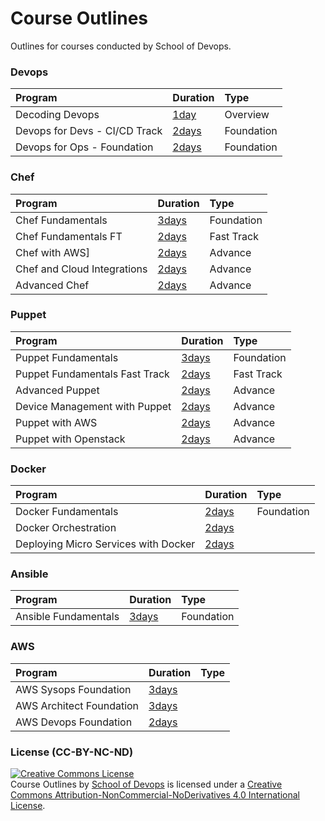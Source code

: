 # Course Outlines
Outlines for courses conducted by School of Devops.


### Devops

| Program | Duration     | Type |
| :------------- | :------------- | :------------- |
|  Decoding Devops       | [1day](devops.xyz.md)     | Overview |
|  Devops for Devs - CI/CD Track | [2days](devops/xyz.md) | Foundation |
|  Devops for Ops - Foundation   | [2days](devops.xyz.md)     | Foundation |



### Chef

| Program     | Duration     | Type |
| :------------- | :------------- | :------------- |
| Chef Fundamentals       | [3days](chef/chef-fundamentals-2days.md)       | Foundation
| Chef Fundamentals FT | [2days](chef/chef-fundamentals-2days.md) | Fast Track |
| Chef with AWS] | [2days](chef/chef-aws-2days.md) | Advance |
| Chef and Cloud Integrations | [2days](chef/chef-cloud-2days.md)| Advance |
| Advanced Chef | [2days](chef/chef-advanced-2days.md) | Advance |

### Puppet

| Program | Duration | Type |
| :------------- | :------------ | :------------ |
| Puppet Fundamentals |  [3days](puppet/puppet-fundamental.md) | Foundation |
| Puppet Fundamentals Fast Track | [2days](puppet/puppet-fundamental.md) | Fast Track |
| Advanced Puppet | [2days](puppet/puppet-advanced-2days.md) | Advance |
| Device Management with Puppet |[ 2days](puppet/puppet-device-management-2days.md) | Advance  |
| Puppet with AWS  | [2days](puppet/puppet-aws-2days.md) | Advance |
| Puppet with Openstack |   [2days](puppet/puppet-openstack-2days.md) | Advance | 


### Docker

| Program | Duration | Type |
| :----------- | :------------ | :---------------- |
| Docker Fundamentals | [2days](docker/docker-fundamental.md) | Foundation |
| Docker Orchestration | [2days](docker/docker-orchestration-2days.md) | |
| Deploying Micro Services with Docker |  [2days](docker/docker-microservices-2days.md) | |

### Ansible

| Program | Duration | Type |
| :------------ | :------------- | :------------- |
|Ansible Fundamentals | [ 3days](ansible/ansible-fundamental-3days.md) | Foundation |

### AWS

| Program | Duration | Type |
| :------------- | :----------- | :------------|
| AWS Sysops Foundation | [ 3days](aws/aws-sysops-3days.md) | |
| AWS Architect Foundation | [3days](aws/aws-architect-3days.md) | |
| AWS Devops Foundation | [2days](aws/aws-devops-2days.md) | |


### License (CC-BY-NC-ND)

<a rel="license" href="http://creativecommons.org/licenses/by-nc-nd/4.0/"><img alt="Creative Commons License" style="border-width:0" src="https://i.creativecommons.org/l/by-nc-nd/4.0/88x31.png" /></a><br /><span xmlns:dct="http://purl.org/dc/terms/" property="dct:title">Course Outlines   </span> by <a xmlns:cc="http://creativecommons.org/ns#" href="www.schoolofdevops.com" property="cc:attributionName" rel="cc:attributionURL">School of Devops</a> is licensed under a <a rel="license" href="http://creativecommons.org/licenses/by-nc-nd/4.0/">Creative Commons Attribution-NonCommercial-NoDerivatives 4.0 International License</a>.

